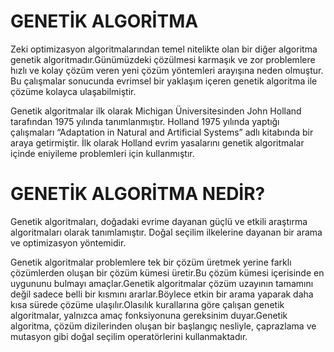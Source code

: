 # GENETİK ALGORİTMA

Zeki optimizasyon algoritmalarından temel nitelikte olan bir diğer algoritma genetik algoritmadır.Günümüzdeki çözülmesi  karmaşık ve zor  problemlere hızlı ve kolay çözüm veren yeni çözüm yöntemleri arayışına neden olmuştur. Bu çalışmalar sonucunda evrimsel bir yaklaşım içeren genetik algoritma ile çözüme kolayca ulaşabilmiştir.

 Genetik algoritmalar ilk olarak Michigan Üniversitesinden John Holland tarafından 1975 yılında tanımlanmıştır.  Holland 1975 yılında yaptığı çalışmaları “Adaptation in Natural and Artificial Systems” adlı kitabında bir araya getirmiştir. İlk olarak Holland evrim yasalarını genetik algoritmalar içinde eniyileme problemleri için kullanmıştır.

# GENETİK ALGORİTMA NEDİR?

Genetik algoritmaları, doğadaki evrime dayanan güçlü ve etkili araştırma algoritmaları olarak tanımlamıştır. Doğal seçilim ilkelerine dayanan bir arama ve optimizasyon yöntemidir.

Genetik algoritmalar problemlere tek bir çözüm üretmek yerine farklı çözümlerden oluşan bir çözüm kümesi üretir.Bu çözüm kümesi içerisinde en uygununu bulmayı amaçlar.Genetik algoritmalar çözüm uzayının tamamını değil sadece belli bir kısmını ararlar.Böylece etkin bir arama yaparak daha kısa sürede çözüme ulaşılır.Olasılık kurallarına göre çalışan genetik algoritmalar, yalnızca amaç fonksiyonuna gereksinim duyar.Genetik algoritma, çözüm dizilerinden oluşan bir başlangıç nesliyle, çaprazlama ve mutasyon gibi doğal seçilim operatörlerini kullanmaktadır.
